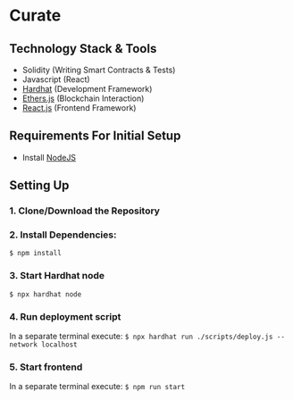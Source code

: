 # Curate

## Technology Stack & Tools

- Solidity (Writing Smart Contracts & Tests)
- Javascript (React)
- [Hardhat](https://hardhat.org/) (Development Framework)
- [Ethers.js](https://docs.ethers.io/v5/) (Blockchain Interaction)
- [React.js](https://reactjs.org/) (Frontend Framework)

## Requirements For Initial Setup
- Install [NodeJS](https://nodejs.org/en/)

## Setting Up
### 1. Clone/Download the Repository

### 2. Install Dependencies:
`$ npm install`

### 3. Start Hardhat node
`$ npx hardhat node`

### 4. Run deployment script
In a separate terminal execute:
`$ npx hardhat run ./scripts/deploy.js --network localhost`

### 5. Start frontend
In a separate terminal execute:
`$ npm run start`
